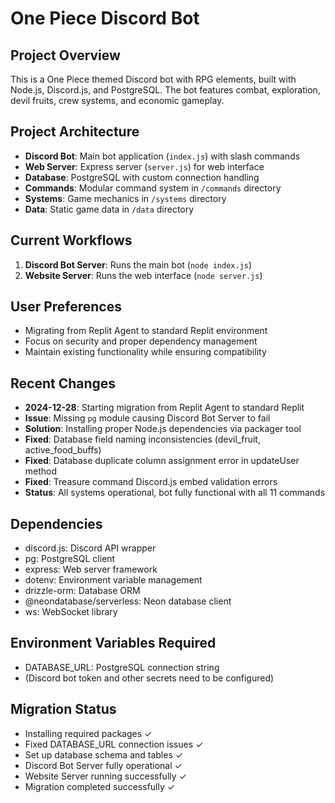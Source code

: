 # One Piece Discord Bot

## Project Overview
This is a One Piece themed Discord bot with RPG elements, built with Node.js, Discord.js, and PostgreSQL. The bot features combat, exploration, devil fruits, crew systems, and economic gameplay.

## Project Architecture
- **Discord Bot**: Main bot application (`index.js`) with slash commands
- **Web Server**: Express server (`server.js`) for web interface
- **Database**: PostgreSQL with custom connection handling
- **Commands**: Modular command system in `/commands` directory
- **Systems**: Game mechanics in `/systems` directory
- **Data**: Static game data in `/data` directory

## Current Workflows
1. **Discord Bot Server**: Runs the main bot (`node index.js`)
2. **Website Server**: Runs the web interface (`node server.js`)

## User Preferences
- Migrating from Replit Agent to standard Replit environment
- Focus on security and proper dependency management
- Maintain existing functionality while ensuring compatibility

## Recent Changes
- **2024-12-28**: Starting migration from Replit Agent to standard Replit
- **Issue**: Missing `pg` module causing Discord Bot Server to fail
- **Solution**: Installing proper Node.js dependencies via packager tool
- **Fixed**: Database field naming inconsistencies (devil_fruit, active_food_buffs)
- **Fixed**: Database duplicate column assignment error in updateUser method
- **Fixed**: Treasure command Discord.js embed validation errors
- **Status**: All systems operational, bot fully functional with all 11 commands

## Dependencies
- discord.js: Discord API wrapper
- pg: PostgreSQL client
- express: Web server framework
- dotenv: Environment variable management
- drizzle-orm: Database ORM
- @neondatabase/serverless: Neon database client
- ws: WebSocket library

## Environment Variables Required
- DATABASE_URL: PostgreSQL connection string
- (Discord bot token and other secrets need to be configured)

## Migration Status
- Installing required packages ✓
- Fixed DATABASE_URL connection issues ✓
- Set up database schema and tables ✓
- Discord Bot Server fully operational ✓
- Website Server running successfully ✓
- Migration completed successfully ✓